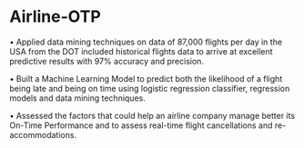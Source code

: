 # Airline-OTP

• Applied data mining techniques on data of 87,000 flights per day in the USA from the DOT included historical flights data to arrive at excellent predictive results with 97% accuracy and precision.

• Built a Machine Learning Model to predict both the likelihood of a flight being late and being on time using logistic regression classifier, regression models and data mining techniques.

• Assessed the factors that could help an airline company manage better its On-Time Performance and to assess real-time flight cancellations and re-accommodations.
